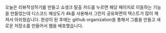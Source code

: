 오늘은 리뷰작성하기를 만들고 쇼생크 탈출 카드를 누르면 해당 페이지로 이동하는 기능을 만들었는데
디스코드 해상도가 4k를 사용해서 그런지 공유화면의 텍스트가 많이 깨져서 아쉬웠습니다.
완성이 된 후에는 github organization을 통해서 그룹을 만들고 새로운 저장소를 만들어서 웹을 배포했습니다.